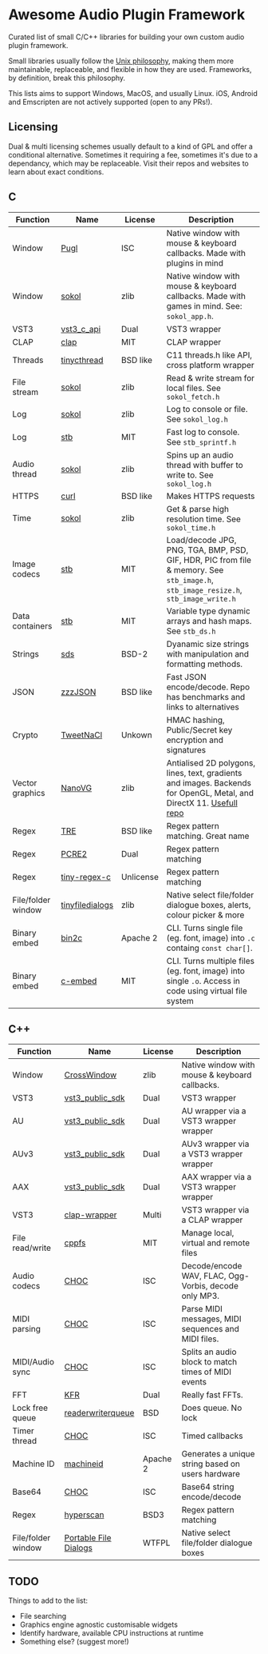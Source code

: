 # Awesome Audio Plugin Framework

Curated list of small C/C++ libraries for building your own custom audio plugin framework.

Small libraries usually follow the [Unix philosophy](https://en.wikipedia.org/wiki/Unix_philosophy#Do_One_Thing_and_Do_It_Well), making them more maintainable, replaceable, and flexible in how they are used. Frameworks, by definition, break this philosophy.

This lists aims to support Windows, MacOS, and usually Linux. iOS, Android and Emscripten are not actively supported (open to any PRs!).

## Licensing

Dual & multi licensing schemes usually default to a kind of GPL and offer a conditional alternative. Sometimes it requiring a fee, sometimes it's due to a dependancy, which may be replaceable. Visit their repos and websites to learn about exact conditions.

## C

| Function           | Name                                                                 | License   | Description                                                                                                                                                    |
| ------------------ | -------------------------------------------------------------------- | --------- | -------------------------------------------------------------------------------------------------------------------------------------------------------------- |
| Window             | [Pugl](https://github.com/lv2/pugl)                                  | ISC       | Native window with mouse & keyboard callbacks. Made with plugins in mind                                                                                       |
| Window             | [sokol](https://github.com/floooh/sokol)                             | zlib      | Native window with mouse & keyboard callbacks. Made with games in mind. See: `sokol_app.h`.                                                                    |
| VST3               | [vst3_c_api](https://github.com/steinbergmedia/vst3_c_api)           | Dual      | VST3 wrapper                                                                                                                                                   |
| CLAP               | [clap](https://github.com/free-audio/clap)                           | MIT       | CLAP wrapper                                                                                                                                                   |
| Threads            | [tinycthread](https://github.com/tinycthread/tinycthread)            | BSD like  | C11 threads.h like API, cross platform wrapper                                                                                                                 |
| File stream        | [sokol](https://github.com/floooh/sokol)                             | zlib      | Read & write stream for local files. See `sokol_fetch.h`                                                                                                       |
| Log                | [sokol](https://github.com/floooh/sokol)                             | zlib      | Log to console or file. See `sokol_log.h`                                                                                                                      |
| Log                | [stb](https://github.com/nothings/stb)                               | MIT       | Fast log to console. See `stb_sprintf.h`                                                                                                                       |
| Audio thread       | [sokol](https://github.com/floooh/sokol)                             | zlib      | Spins up an audio thread with buffer to write to. See `sokol_log.h`                                                                                            |
| HTTPS              | [curl](https://github.com/curl/curl)                                 | BSD like  | Makes HTTPS requests                                                                                                                                           |
| Time               | [sokol](https://github.com/floooh/sokol)                             | zlib      | Get & parse high resolution time. See `sokol_time.h`                                                                                                           |
| Image codecs       | [stb](https://github.com/nothings/stb)                               | MIT       | Load/decode JPG, PNG, TGA, BMP, PSD, GIF, HDR, PIC from file & memory. See `stb_image.h`, `stb_image_resize.h`, `stb_image_write.h`                            |
| Data containers    | [stb](https://github.com/nothings/stb)                               | MIT       | Variable type dynamic arrays and hash maps. See `stb_ds.h`                                                                                                     |
| Strings            | [sds](https://github.com/antirez/sds)                                | BSD-2     | Dyanamic size strings with manipulation and formatting methods.                                                                                                |
| JSON               | [zzzJSON](https://github.com/dacez/zzzjson)                          | BSD like  | Fast JSON encode/decode. Repo has benchmarks and links to alternatives                                                                                         |
| Crypto             | [TweetNaCl](https://tweetnacl.cr.yp.to/software.html)                | Unkown    | HMAC hashing, Public/Secret key encryption and signatures                                                                                                      |
| Vector graphics    | [NanoVG](https://github.com/memononen/nanovg)                        | zlib      | Antialised 2D polygons, lines, text, gradients and images. Backends for OpenGL, Metal, and DirectX 11. [Usefull repo](https://github.com/Tremus/nanovg_compat) |
| Regex              | [TRE](https://github.com/laurikari/tre)                              | BSD like  | Regex pattern matching. Great name                                                                                                                             |
| Regex              | [PCRE2](https://github.com/PCRE2Project/pcre2)                       | Dual      | Regex pattern matching                                                                                                                                         |
| Regex              | [tiny-regex-c](https://github.com/kokke/tiny-regex-c)                | Unlicense | Regex pattern matching                                                                                                                                         |
| File/folder window | [tinyfiledialogs](https://sourceforge.net/projects/tinyfiledialogs/) | zlib      | Native select file/folder dialogue boxes, alerts, colour picker & more                                                                                         |
| Binary embed       | [bin2c](https://github.com/adobe/bin2c)                              | Apache 2  | CLI. Turns single file (eg. font, image) into `.c` containg `const char[]`.                                                                                    |
| Binary embed       | [c-embed](https://github.com/weigert/c-embed)                        | MIT       | CLI. Turns multiple files (eg. font, image) into single `.o`. Access in code using virtual file system                                                         |

## C++

| Function           | Name                                                                         | License  | Description                                           |
| ------------------ | ---------------------------------------------------------------------------- | -------- | ----------------------------------------------------- |
| Window             | [CrossWindow](https://github.com/alaingalvan/CrossWindow)                    | zlib     | Native window with mouse & keyboard callbacks.        |
| VST3               | [ vst3_public_sdk](https://github.com/steinbergmedia/vst3_public_sdk)        | Dual     | VST3 wrapper                                          |
| AU                 | [ vst3_public_sdk](https://github.com/steinbergmedia/vst3_public_sdk)        | Dual     | AU wrapper via a VST3 wrapper wrapper                 |
| AUv3               | [ vst3_public_sdk](https://github.com/steinbergmedia/vst3_public_sdk)        | Dual     | AUv3 wrapper via a VST3 wrapper wrapper               |
| AAX                | [ vst3_public_sdk](https://github.com/steinbergmedia/vst3_public_sdk)        | Dual     | AAX wrapper via a VST3 wrapper wrapper                |
| VST3               | [clap-wrapper](https://github.com/free-audio/clap-wrapper)                   | Multi    | VST3 wrapper via a CLAP wrapper                       |
| File read/write    | [cppfs](https://github.com/cginternals/cppfs)                                | MIT      | Manage local, virtual and remote files                |
| Audio codecs       | [CHOC](https://github.com/Tracktion/choc)                                    | ISC      | Decode/encode WAV, FLAC, Ogg-Vorbis, decode only MP3. |
| MIDI parsing       | [CHOC](https://github.com/Tracktion/choc)                                    | ISC      | Parse MIDI messages, MIDI sequences and MIDI files.   |
| MIDI/Audio sync    | [CHOC](https://github.com/Tracktion/choc)                                    | ISC      | Splits an audio block to match times of MIDI events   |
| FFT                | [KFR](https://github.com/kfrlib/kfr)                                         | Dual     | Really fast FFTs.                                     |
| Lock free queue    | [readerwriterqueue](https://github.com/cameron314/readerwriterqueue)         | BSD      | Does queue. No lock                                   |
| Timer thread       | [CHOC](https://github.com/Tracktion/choc)                                    | ISC      | Timed callbacks                                       |
| Machine ID         | [machineid](https://github.com/Tarik02/machineid)                            | Apache 2 | Generates a unique string based on users hardware     |
| Base64             | [CHOC](https://github.com/Tracktion/choc)                                    | ISC      | Base64 string encode/decode                           |
| Regex              | [hyperscan](https://github.com/intel/hyperscan)                              | BSD3     | Regex pattern matching                                |
| File/folder window | [Portable File Dialogs](https://github.com/samhocevar/portable-file-dialogs) | WTFPL    | Native select file/folder dialogue boxes              |

## TODO

Things to add to the list:

-   File searching
-   Graphics engine agnostic customisable widgets
-   Identify hardware, available CPU instructions at runtime
-   Something else? (suggest more!)
